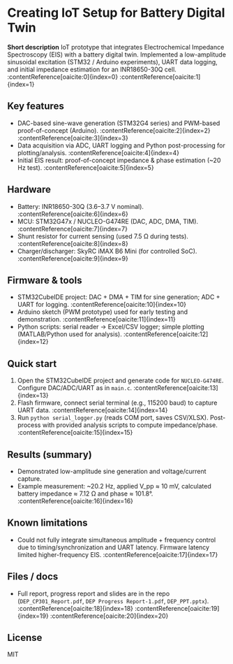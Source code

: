 # Creating IoT Setup for Battery Digital Twin

**Short description**
IoT prototype that integrates Electrochemical Impedance Spectroscopy (EIS) with a battery digital twin. Implemented a low-amplitude sinusoidal excitation (STM32 / Arduino experiments), UART data logging, and initial impedance estimation for an INR18650-30Q cell. :contentReference[oaicite:0]{index=0} :contentReference[oaicite:1]{index=1}

## Key features
- DAC-based sine-wave generation (STM32G4 series) and PWM-based proof-of-concept (Arduino). :contentReference[oaicite:2]{index=2} :contentReference[oaicite:3]{index=3}  
- Data acquisition via ADC, UART logging and Python post-processing for plotting/analysis. :contentReference[oaicite:4]{index=4}  
- Initial EIS result: proof-of-concept impedance & phase estimation (~20 Hz test). :contentReference[oaicite:5]{index=5}

## Hardware
- Battery: INR18650-30Q (3.6–3.7 V nominal). :contentReference[oaicite:6]{index=6}  
- MCU: STM32G47x / NUCLEO-G474RE (DAC, ADC, DMA, TIM). :contentReference[oaicite:7]{index=7}  
- Shunt resistor for current sensing (used 7.5 Ω during tests). :contentReference[oaicite:8]{index=8}  
- Charger/discharger: SkyRC iMAX B6 Mini (for controlled SoC). :contentReference[oaicite:9]{index=9}

## Firmware & tools
- STM32CubeIDE project: DAC + DMA + TIM for sine generation; ADC + UART for logging. :contentReference[oaicite:10]{index=10}  
- Arduino sketch (PWM prototype) used for early testing and demonstration. :contentReference[oaicite:11]{index=11}  
- Python scripts: serial reader → Excel/CSV logger; simple plotting (MATLAB/Python used for analysis). :contentReference[oaicite:12]{index=12}

## Quick start
1. Open the STM32CubeIDE project and generate code for `NUCLEO-G474RE`. Configure DAC/ADC/UART as in `main.c`. :contentReference[oaicite:13]{index=13}  
2. Flash firmware, connect serial terminal (e.g., 115200 baud) to capture UART data. :contentReference[oaicite:14]{index=14}  
3. Run `python serial_logger.py` (reads COM port, saves CSV/XLSX). Post-process with provided analysis scripts to compute impedance/phase. :contentReference[oaicite:15]{index=15}

## Results (summary)
- Demonstrated low-amplitude sine generation and voltage/current capture.  
- Example measurement: ~20.2 Hz, applied V_pp ≈ 10 mV, calculated battery impedance ≈ 7.12 Ω and phase ≈ 101.8°. :contentReference[oaicite:16]{index=16}

## Known limitations
- Could not fully integrate simultaneous amplitude + frequency control due to timing/synchronization and UART latency. Firmware latency limited higher-frequency EIS. :contentReference[oaicite:17]{index=17}

## Files / docs
- Full report, progress report and slides are in the repo (`DEP_CP301_Report.pdf`, `DEP Progress Report-1.pdf`, `DEP_PPT.pptx`). :contentReference[oaicite:18]{index=18} :contentReference[oaicite:19]{index=19} :contentReference[oaicite:20]{index=20}

## License
MIT
